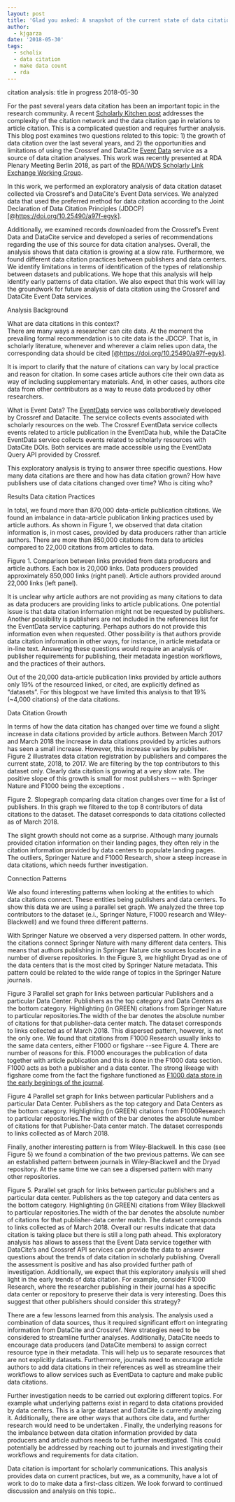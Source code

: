 ```yaml
---
layout: post
title: 'Glad you asked: A snapshot of the current state of data citation'
author:
  - kjgarza
date: '2018-05-30'
tags:
  - scholix
  - data citation
  - make data count
  - rda
---
```

citation analysis: title in progress
2018-05-30

For the past several years data citation has been an important topic in the research community. A recent [Scholarly Kitchen post](https://scholarlykitchen.sspnet.org/2018/05/28/whats-up-with-data-citations/) addresses the complexity of the citation network and the data citation gap in relations to article citation.  This is a complicated question and requires further analysis. This blog post examines two questions related to this topic: 1) the growth of data citation over the last several years, and 2) the opportunities and limitations of using the Crossref and DataCite [Event Data](https://www.crossref.org/services/event-data/) service as a source of data citation analyses. This work was recently presented at RDA Plenary Meeting Berlin 2018, as part of the  [RDA/WDS Scholarly Link Exchange Working Group](http://www.scholix.org/). 

In this work, we performed an exploratory analysis of data citation dataset collected via Crossref’s and DataCite's Event Data services. We analyzed data that used the preferred method for data citation according to the Joint Declaration of Data Citation Principles (JDDCP) \[@https://doi.org/10.25490/a97f-egyk]. 

Additionally, we examined records downloaded from the Crossref’s Event Data and DataCite service and developed a series of recommendations regarding the use of this source for data citation analyses. Overall, the analysis shows that data citation is growing at a slow rate. Furthermore, we found different data citation practices between publishers and data centers. We identify limitations in terms of identification of the types of relationship between datasets and publications. We hope  that this analysis will help identify early patterns of data citation. We also expect that this work will lay the groundwork for future analysis of data citation using the Crossref and DataCite Event Data services.

Analysis Background

What are data citations in this context?\
There are many ways a researcher can cite data. At the moment the prevailing formal recommendation is to cite data is the JDCCP. That is, in scholarly literature, whenever and wherever a claim relies upon data, the corresponding data should be cited \[@https://doi.org/10.25490/a97f-egyk]. 

It is import to clarify that the nature of citations can vary by local practice and reason for citation. In some cases article authors cite their own data as way of including supplementary materials. And, in other cases, authors cite data from other contributors as a way to reuse data produced by other researchers.

What is Event Data? 
The [EventData](https://www.crossref.org/services/event-data/) service was collaboratively developed by Crossref and Datacite. The service collects events associated with scholarly resources on the web. The Crossref EventData service collects events related to article publication in the EventData hub, while the DataCite EventData service collects events related to scholarly resources with DataCite DOIs. Both services are made accessible using the EventData Query API provided by Crossref.

This exploratory analysis is trying to answer three specific questions.
How many data citations are there and how has data citation grown?
How have publishers use of data citations changed over time?
Who is citing who?

Results
Data citation Practices

In total, we found more than 870,000 data-article publication citations. We found an imbalance in data-article publication linking practices used by article authors. As shown in Figure 1, we observed that data citation information is, in most cases, provided by data producers rather than article authors. There are more than 850,000 citations from data to articles compared to 22,000 citations from articles to data.

Figure 1. Comparison between links provided from data producers and article authors. Each box is 20,000 links. Data producers provided approximately 850,000 links (right panel). Article authors provided around 22,000 links (left panel).

It is unclear why article authors are not providing as many citations to data as data producers are providing links to article publications. One potential issue is that data citation information might not be requested by publishers. Another possibility is publishers are not included in the references list for the EventData service capturing. Perhaps  authors do not provide this information even when requested. Other possibility is that authors provide data citation information in other ways, for instance, in article metadata or in-line text. Answering these questions would require an analysis of publisher requirements for publishing, their metadata ingestion workflows, and the practices of their authors.

Out of the 20,000 data-article publication links provided by article authors only 19% of the resourced linked, or cited, are explicitly defined as “datasets”. For this blogpost we have limited this analysis to that 19% (~4,000 citations) of the data citations.

Data Citation Growth 

In terms of how the data citation has changed over time we found a slight increase in data citations provided by article authors. Between March 2017 and March 2018 the increase in data citations provided by articles authors has seen a small increase. However, this increase varies by publisher. Figure 2  illustrates data citation registration by publishers and compares the current state, 2018, to 2017. We are filtering by the top contributors to this dataset only. Clearly data citation is growing at a very slow rate. The positive slope of this growth is small for most publishers -- with Springer Nature and F1000 being the exceptions .

Figure 2. Slopegraph comparing data citation changes over time for a list of publishers. In this graph we filtered to the top 8 contributors of data citations to the dataset. The dataset corresponds to data citations collected as of March 2018.

The slight growth should not come as a surprise. Although many journals provided citation information on their landing pages, they often rely in the citation information provided by data centers to populate landing pages. The outliers, Springer Nature and F1000 Research, show a steep increase in data citations, which needs further investigation. 

Connection Patterns

We also found interesting patterns when looking at the entities to which data citations connect. These entities being publishers and data centers. To show this data we  are using a parallel set graph. We analyzed the three top contributors to the dataset (e.i., Springer Nature, F1000 research and Wiley-Blackwell) and we found three different patterns. 

With Springer Nature we observed a very dispersed pattern. In other words, the citations connect Springer Nature with many different data centers. This means that authors publishing in Springer Nature cite sources located in a number of diverse repositories. In the Figure 3, we highlight Dryad as one of the data centers that is the most cited by Springer Nature metadata. This pattern could be related to the wide range of topics in the Springer Nature journals.

Figure 3 Parallel set graph for links between particular Publishers and a particular Data Center. Publishers as the top category and Data Centers as the bottom category. Highlighting (in GREEN) citations from Springer Nature to particular repositories.The width of the bar denotes the absolute number of citations for that publisher-data center match. The dataset corresponds to links collected as of March 2018.
This dispersed pattern, however, is not the only one. We found that citations from F1000 Research usually links to the same data centers, either F1000 or figshare --see Figure 4. There are number of reasons for this. F1000 encourages the publication of  data together with article publication and this is done in the F1000 data section. F1000 acts as  both a publisher and a data center. The strong likeage with figshare come from the fact the figshare functioned as [F1000 data store in the early beginings of the journal](https://figshare.com/articles/F1000_and_figshare_Case_Study/1559059). 

Figure 4 Parallel set graph for links between particular Publishers and a particular Data Center. Publishers as the top category and Data Centers as the bottom category. Highlighting (in GREEN) citations from F1000Research to particular repositories.The width of the bar denotes the absolute number of citations for that Publisher-Data center match. The dataset corresponds to links collected as of March 2018.

Finally, another interesting pattern is from Wiley-Blackwell. In this case (see Figure 5) we found a combination of the two previous patterns. We can see an established pattern between journals in Wiley-Blackwell and the Dryad repository. At the same time we can see a dispersed pattern with many other repositories. 

Figure 5. Parallel set graph for links between particular publishers and a particular data center. Publishers as the top category and data centers as the bottom category. Highlighting (in GREEN) citations from Wiley Blackwell to particular repositories.The width of the bar denotes the absolute number of citations for that publisher-data center match. The dataset corresponds to links collected as of March 2018.
Overall our results indicate that data citation is taking place but there is still a long path ahead. This exploratory analysis has allows to assess that the Event Data service together with DataCite’s and Crossref API services can provide the data to answer questions about the trends of data citation in scholarly publishing. Overall the assessment is positive and has also provided further path of investigation. Additionally, we expect that this exploratory analysis will shed light in the early trends of data citation. For example,  consider F1000 Research, where  the researcher publishing in their journal has a specific data center or repository to preserve their data is very interesting. Does this suggest that other publishers should consider this strategy? 

There are a few lessons learned from this analysis. The analysis used a combination of data sources, thus it required significant effort on integrating information from DataCite and Crossref. New strategies need to be considered to streamline further analyses. Additionally, DataCite needs to encourage data producers (and DataCite members) to assign correct resource type in their metadata. This will help us to separate resources that are not explicitly datasets. Furthermore, journals need to encourage article authors to add data citations in their references as well as streamline their workflows to allow services such as EventData to capture and make public data citations.

Further investigation needs to be carried out exploring different topics. For example what underlying patterns exist in regard to data citations provided by data centers. This is a large dataset and DataCite is currently analyzing it. Additionally, there are other ways  that authors cite data, and further research would need to be undertaken . Finally, the underlying reasons for the imbalance between data citation information provided by data producers and article authors needs to be further investigated. This could potentially be addressed by reaching out to journals and investigating their workflows and requirements for data citation.

Data citation is important for scholarly communications. This analysis provides data on current practices, but we, as a community, have a lot of work to do to make data a first-class citizen. We look forward to continued discussion and analysis on this topic..
